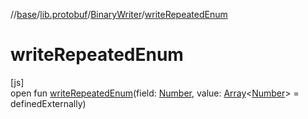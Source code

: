 //[base](../../../index.md)/[lib.protobuf](../index.md)/[BinaryWriter](index.md)/[writeRepeatedEnum](write-repeated-enum.md)

# writeRepeatedEnum

[js]\
open fun [writeRepeatedEnum](write-repeated-enum.md)(field: [Number](https://kotlinlang.org/api/latest/jvm/stdlib/kotlin/-number/index.html), value: [Array](https://kotlinlang.org/api/latest/jvm/stdlib/kotlin/-array/index.html)&lt;[Number](https://kotlinlang.org/api/latest/jvm/stdlib/kotlin/-number/index.html)&gt; = definedExternally)
